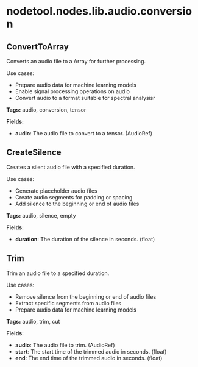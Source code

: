 # nodetool.nodes.lib.audio.conversion

## ConvertToArray

Converts an audio file to a Array for further processing.

Use cases:
- Prepare audio data for machine learning models
- Enable signal processing operations on audio
- Convert audio to a format suitable for spectral analysisr

**Tags:** audio, conversion, tensor

**Fields:**
- **audio**: The audio file to convert to a tensor. (AudioRef)


## CreateSilence

Creates a silent audio file with a specified duration.

Use cases:
- Generate placeholder audio files
- Create audio segments for padding or spacing
- Add silence to the beginning or end of audio files

**Tags:** audio, silence, empty

**Fields:**
- **duration**: The duration of the silence in seconds. (float)


## Trim

Trim an audio file to a specified duration.

Use cases:
- Remove silence from the beginning or end of audio files
- Extract specific segments from audio files
- Prepare audio data for machine learning models

**Tags:** audio, trim, cut

**Fields:**
- **audio**: The audio file to trim. (AudioRef)
- **start**: The start time of the trimmed audio in seconds. (float)
- **end**: The end time of the trimmed audio in seconds. (float)


